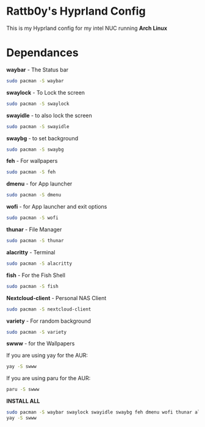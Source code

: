 # Rattb0y's Hyprland Config
This is my Hyprland config for my intel NUC running **Arch Linux**
# Dependances
**waybar** - The Status bar
```bash
sudo pacman -S waybar
```
**swaylock** - To Lock the screen
```bash
sudo pacman -S swaylock
```
**swayidle** - to also lock the screen
```bash
sudo pacman -S swayidle
```
**swaybg** - to set background
```bash
sudo pacman -S swaybg
```
**feh** - For wallpapers
```bash
sudo pacman -S feh
```
**dmenu** - for App launcher
```bash
sudo pacman -S dmenu
```
**wofi** - for App launcher and exit options
```bash
sudo pacman -S wofi
```
**thunar** - File Manager
```bash
sudo pacman -S thunar
```
**alacritty** - Terminal
```bash
sudo pacman -S alacritty
```
**fish** - For the Fish Shell
```bash
sudo pacman -S fish
```
**Nextcloud-client** - Personal NAS Client
```bash
sudo pacman -S nextcloud-client
```
**variety** - For random background
```bash
sudo pacman -S variety
```
**swww** - for the Wallpapers

If you are using yay for the AUR:
```bash
yay -S swww
```
If you are using paru for the AUR:
```bash
paru -S swww
```
**INSTALL ALL**
```bash
sudo pacman -S waybar swaylock swayidle swaybg feh dmenu wofi thunar alacritty fish nextcloud-client variety
yay -S swww
```
